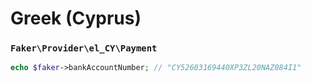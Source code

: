 # Greek (Cyprus)

### `Faker\Provider\el_CY\Payment`

```php
echo $faker->bankAccountNumber; // "CY52603169440XP3ZL20NAZ084I1"
```
